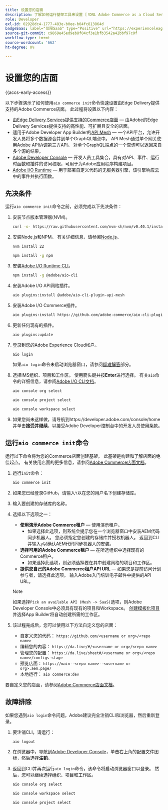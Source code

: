 ```yaml
---
title: 设置您的店面
description: 了解如何运行基架工具来设置 [!DNL Adobe Commerce as a Cloud Service] 店面。
role: Developer
exl-id: 02928dc4-1777-483e-b0ee-b04fc813864d
badgeSaas: label="仅限SaaS" type="Positive" url="https://experienceleague.adobe.com/zh-hans/docs/commerce/user-guides/product-solutions" tooltip="仅适用于Adobe Commerce as a Cloud Service和Adobe Commerce Optimizer项目(Adobe管理的SaaS基础架构)。"
source-git-commit: c9869e45ed9eb8f04cf3e1bfb3542a42bbf97c0f
workflow-type: tm+mt
source-wordcount: '662'
ht-degree: 0%

---
```


# 设置您的店面

{{accs-early-access}}

以下步骤演示了如何使用`aio commerce init`命令快速设置由Edge Delivery提供支持的Adobe Commerce店面。 此过程将设置以下内容：

* [由Edge Delivery Services提供支持的Commerce店面](https://experienceleague.adobe.com/developer/commerce/storefront/get-started/?lang=zh-Hans) — 由Adobe的Edge Delivery Services提供支持的高性能、可扩展且安全的店面。
* 适用于Adobe Developer App Builder的[API Mesh](https://developer.adobe.com/graphql-mesh-gateway/mesh/) — 一个API平台，允许开发人员将多个数据源合并到单个GraphQL端点中。 API Mesh通过单个网关使用Adobe API协调第三方API。 对单个GraphQL端点的一个查询可以返回来自多个源的结果。
* [Adobe Developer Console](https://developer.adobe.com/developer-console/docs/guides/) — 开发人员工具集合，具有对API、事件、运行时函数和插件的访问权限，可用于为Adobe应用程序构建项目。
* [Adobe I/O Runtime](https://developer.adobe.com/runtime/docs/) — 用于部署自定义代码的无服务器引擎，该引擎响应云中的事件并执行函数。

## 先决条件

运行`aio commerce init`命令之前，必须完成以下先决条件：

1. 安装节点版本管理器(NVM)。

   ```bash
   curl -o- https://raw.githubusercontent.com/nvm-sh/nvm/v0.40.1/install.sh | bash
   ```

1. 安装Node.js和NPM。 有关详细信息，请参阅[Node.js](https://nodejs.org/en/)。

   ```bash
   nvm install 22
   ```

   ```bash
   npm install -g npm
   ```

1. 安装[Adobe I/O Runtime CLI](https://developer.adobe.com/runtime/docs/guides/tools/cli_install/)。

   ```bash
   npm install -g @adobe/aio-cli
   ```

1. 安装Adobe I/O API网格插件。

   ```bash
   aio plugins:install @adobe/aio-cli-plugin-api-mesh
   ```

1. 安装Adobe I/O Commerce插件。

   ```bash
   aio plugins:install https://github.com/adobe-commerce/aio-cli-plugin-commerce
   ```

1. 更新任何现有的插件。

   ```bash
   aio plugins:update
   ```

1. 登录到您的Adobe Experience Cloud帐户。

   ```bash
   aio login
   ```

   如果`aio login`命令未启动浏览器窗口，请参阅[疑难解答](#troubleshooting)部分。

1. 选择IMS组织、项目和工作区。 使用箭头键并按&#x200B;**Enter**&#x200B;进行选择。 有关`aio`命令的详细信息，请参阅[Adobe I/O CLI文档](https://github.com/adobe/aio-cli-plugin-console?tab=readme-ov-file#commands)。

   ```bash
   aio console org select
   ```

   ```bash
   aio console project select
   ```

   ```bash
   aio console workspace select
   ```

1. 如果您尚未这样做，请导航到https://developer.adobe.com/console/home并单击&#x200B;**接受并继续**，以接受Adobe Developer控制台中的开发人员使用条款。

## 运行`aio commerce init`命令

运行以下命令将为您的Commerce店面创建基架。 此基架是构建和了解店面的绝佳起点。 有关使用店面的更多信息，请参阅[Adobe Commerce店面文档](https://experienceleague.adobe.com/developer/commerce/storefront/?lang=zh-Hans)。


1. 运行`init`命令：

   ```bash
   aio commerce init
   ```

1. 如果您已经登录GitHub，请输入`Y`以在您的用户名下创建存储库。

1. 输入要创建的存储库的名称。

1. 选择以下选项之一：

   * **使用演示Adobe Commerce租户** — 使用演示租户。
      * 如果选择此选项，则系统会提示您在一个浏览器窗口中安装AEM代码同步机器人。 您必须指定您创建的存储库并授权机器人。 返回到CLI并输入`y`以确认AEM代码同步机器人的安装。
   * **选择可用的Adobe Commerce租户** — 在所选组织中选择现有的Commerce租户。
      * 如果选择此选项，则必须选择要在其中创建网格的项目和工作区。
   * **提供您自己的Adobe Commerce租户API URL** — 如果您是提前访问计划参与者，请选择此选项。 输入Adobe入门培训电子邮件中提供的API URL。

   >[!NOTE]
   >
   >如果选择`Pick an available API (Mesh -> SaaS)`选项，则Adobe Developer Console中必须具有现有的项目和Workspace。 [创建模板化项目](https://developer.adobe.com/developer-console/docs/guides/projects/projects-template/)并选择App Builder将自动创建所需的工作区。

1. 该过程完成后，您可以使用以下方法自定义您的店面：

   * 自定义您的代码： `https://github.com/<username or org>/<repo name>`
   * 编辑您的内容： `https://da.live/#/<username or org>/<repo name>`
   * 管理您的配置： `https://da.live/sheet#/<username or org>/<repo name>/configs-stage`
   * 预览店面： `https://main--<repo name>--<username or org>.aem.page/`
   * 本地运行： `aio commerce:dev`

要自定义您的店面，请参阅[Adobe Commerce店面文档](https://experienceleague.adobe.com/developer/commerce/storefront/?lang=zh-Hans)。

## 故障排除

如果您遇到`aio login`命令问题，Adobe建议完全注销CLI和浏览器，然后重新登录。

1. 要注销CLI，请运行：

   ```bash
   aio logout
   ```

1. 在浏览器中，导航到[Adobe Developer Console](https://developer.adobe.com/console)，单击右上角的配置文件图标，然后选择&#x200B;**注销**。

1. 返回到CLI并再次运行`aio login`命令，该命令将启动浏览器窗口以登录。 然后，您可以继续选择组织、项目和工作区。

   ```bash
   aio console org select
   ```

   ```bash
   aio console workspace select
   ```

   ```bash
   aio console project select
   ```
